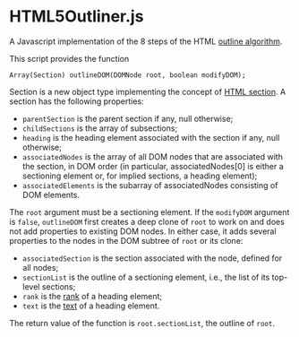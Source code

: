 # HTML5Outliner.js

A Javascript implementation of the 8 steps of the HTML [outline algorithm](http://www.whatwg.org/specs/web-apps/current-work/multipage/sections.html#outline).

This script provides the function

    Array(Section) outlineDOM(DOMNode root, boolean modifyDOM);

Section is a new object type implementing the concept of [HTML section](http://www.whatwg.org/specs/web-apps/current-work/multipage/sections.html#concept-section). A section has the following properties:

* `parentSection` is the parent section if any, null otherwise;
* `childSections` is the array of subsections;
* `heading` is the heading element associated with the section if any, null otherwise;
* `associatedNodes` is the array of all DOM nodes that are associated with the section, in DOM order (in particular, associatedNodes[0] is either a sectioning element or, for implied sections, a heading element);
* `associatedElements` is the subarray of associatedNodes consisting of DOM elements.

The `root` argument must be a sectioning element. If the `modifyDOM` argument is `false`, `outlineDOM` first creates a deep clone of `root` to work on and does not add properties to existing DOM nodes. In either case, it adds several properties to the nodes in the DOM subtree of `root` or its clone:

* `associatedSection` is the section associated with the node, defined for all nodes;
* `sectionList` is the outline of a sectioning element, i.e., the list of its top-level sections;
* `rank` is the [rank](http://www.whatwg.org/specs/web-apps/current-work/multipage/sections.html#rank) of a heading element;
* `text` is the [text](http://www.whatwg.org/specs/web-apps/current-work/multipage/sections.html#the-hgroup-element) of a heading element.

The return value of the function is `root.sectionList`, the outline of `root`.




